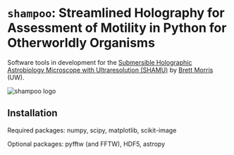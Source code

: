 # `shampoo`: Streamlined Holography for Assessment of Motility in Python for Otherworldly Organisms

Software tools in development for the [Submersible Holographic Astrobiology Microscope with Ultraresolution (SHAMU)](https://www.moore.org/grants/list/GBMF4037) by [Brett Morris](http://brettmorr.is) (UW).

![shampoo logo](http://staff.washington.edu/bmmorris/images/shampoo_logo.png)


## Installation

Required packages: numpy, scipy, matplotlib, scikit-image

Optional packages: pyfftw (and FFTW), HDF5, astropy

